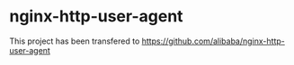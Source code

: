 nginx-http-user-agent
=====================

This project has been transfered to https://github.com/alibaba/nginx-http-user-agent